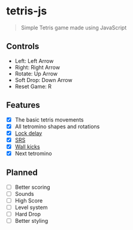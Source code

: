 # tetris-js

> Simple Tetris game made using JavaScript

## Controls
- Left: Left Arrow
- Right: Right Arrow
- Rotate: Up Arrow
- Soft Drop: Down Arrow
- Reset Game: R

## Features
- [x] The basic tetris movements
- [x] All tetromino shapes and rotations
- [x] [Lock delay](https://strategywiki.org/wiki/Tetris/Features#Lock_delay)
- [x] [SRS](https://strategywiki.org/wiki/Tetris/Rotation_systems#Super_rotation_system)
- [x] [Wall kicks](https://strategywiki.org/wiki/Tetris/Rotation_systems#Wall_kicks)
- [x] Next tetromino

## Planned
- [ ] Better scoring
- [ ] Sounds
- [ ] High Score
- [ ] Level system
- [ ] Hard Drop
- [ ] Better styling